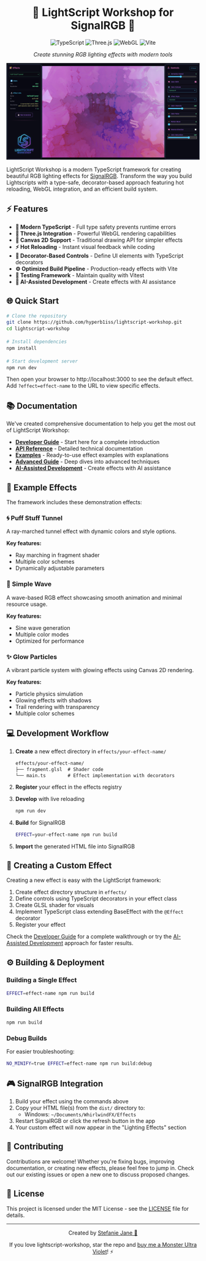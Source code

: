 <div align="center">

# 🌠 LightScript Workshop for SignalRGB 🔮

![TypeScript](https://img.shields.io/badge/TypeScript-007ACC?style=for-the-badge&logo=typescript&logoColor=white)
![Three.js](https://img.shields.io/badge/Three.js-000000?style=for-the-badge&logo=three.js&logoColor=white)
![WebGL](https://img.shields.io/badge/WebGL-990000?style=for-the-badge&logo=webgl&logoColor=white)
![Vite](https://img.shields.io/badge/Vite-646CFF?style=for-the-badge&logo=vite&logoColor=white)

_Create stunning RGB lighting effects with modern tools_

![LightScript Workshop Screenshot](public/assets/workshop.png)

</div>

LightScript Workshop is a modern TypeScript framework for creating beautiful RGB lighting effects for [SignalRGB](https://signalrgb.com/). Transform the way you build Lightscripts with a type-safe, decorator-based approach featuring hot reloading, WebGL integration, and an efficient build system.

## ⚡ Features

- **🔷 Modern TypeScript** - Full type safety prevents runtime errors
- **🔮 Three.js Integration** - Powerful WebGL rendering capabilities
- **🎨 Canvas 2D Support** - Traditional drawing API for simpler effects
- **⚡ Hot Reloading** - Instant visual feedback while coding
- **🧩 Decorator-Based Controls** - Define UI elements with TypeScript decorators
- **⚙️ Optimized Build Pipeline** - Production-ready effects with Vite
- **🧪 Testing Framework** - Maintain quality with Vitest
- **🤖 AI-Assisted Development** - Create effects with AI assistance

## 🌐 Quick Start

```bash
# Clone the repository
git clone https://github.com/hyperb1iss/lightscript-workshop.git
cd lightscript-workshop

# Install dependencies
npm install

# Start development server
npm run dev
```

Then open your browser to http://localhost:3000 to see the default effect. Add `?effect=effect-name` to the URL to view specific effects.

## 📚 Documentation

We've created comprehensive documentation to help you get the most out of LightScript Workshop:

- [**Developer Guide**](/docs/developer-guide.md) - Start here for a complete introduction
- [**API Reference**](/docs/api-reference.md) - Detailed technical documentation
- [**Examples**](/docs/examples.md) - Ready-to-use effect examples with explanations
- [**Advanced Guide**](/docs/advanced.md) - Deep dives into advanced techniques
- [**AI-Assisted Development**](/docs/ai-assisted-development.md) - Create effects with AI assistance

## 🌈 Example Effects

The framework includes these demonstration effects:

### 🌀 Puff Stuff Tunnel

A ray-marched tunnel effect with dynamic colors and style options.

**Key features:**

- Ray marching in fragment shader
- Multiple color schemes
- Dynamically adjustable parameters

### 🌊 Simple Wave

A wave-based RGB effect showcasing smooth animation and minimal resource usage.

**Key features:**

- Sine wave generation
- Multiple color modes
- Optimized for performance

### ✨ Glow Particles

A vibrant particle system with glowing effects using Canvas 2D rendering.

**Key features:**

- Particle physics simulation
- Glowing effects with shadows
- Trail rendering with transparency
- Multiple color schemes

## 💻 Development Workflow

1. **Create** a new effect directory in `effects/your-effect-name/`

   ```
   effects/your-effect-name/
   ├── fragment.glsl  # Shader code
   └── main.ts        # Effect implementation with decorators
   ```

2. **Register** your effect in the effects registry

3. **Develop** with live reloading

   ```bash
   npm run dev
   ```

4. **Build** for SignalRGB

   ```bash
   EFFECT=your-effect-name npm run build
   ```

5. **Import** the generated HTML file into SignalRGB

## 🔬 Creating a Custom Effect

Creating a new effect is easy with the LightScript framework:

1. Create effect directory structure in `effects/`
2. Define controls using TypeScript decorators in your effect class
3. Create GLSL shader for visuals
4. Implement TypeScript class extending BaseEffect with the `@Effect` decorator
5. Register your effect

Check the [Developer Guide](/docs/developer-guide.md) for a complete walkthrough or try the [AI-Assisted Development](/docs/ai-assisted-development.md) approach for faster results.

## ⚙️ Building & Deployment

### Building a Single Effect

```bash
EFFECT=effect-name npm run build
```

### Building All Effects

```bash
npm run build
```

### Debug Builds

For easier troubleshooting:

```bash
NO_MINIFY=true EFFECT=effect-name npm run build:debug
```

## 🎮 SignalRGB Integration

1. Build your effect using the commands above
2. Copy your HTML file(s) from the `dist/` directory to:
   - Windows: `~/Documents/WhirlwindFX/Effects`
3. Restart SignalRGB or click the refresh button in the app
4. Your custom effect will now appear in the "Lighting Effects" section

## 🤝 Contributing

Contributions are welcome! Whether you're fixing bugs, improving documentation, or creating new effects, please feel free to jump in. Check out our existing issues or open a new one to discuss proposed changes.

## 📄 License

This project is licensed under the MIT License - see the [LICENSE](LICENSE) file for details.

---

<div align="center">

Created by [Stefanie Jane 🌠](https://github.com/hyperb1iss)

If you love lightscript-workshop, star the repo and [buy me a Monster Ultra Violet](https://ko-fi.com/hyperb1iss)! ⚡️

</div>
